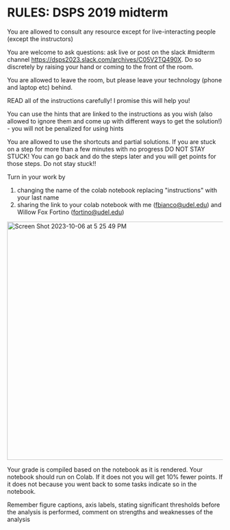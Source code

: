 # RULES: DSPS 2019 midterm

You are allowed to consult any resource except for live-interacting people (except the instructors)

You are welcome to ask questions: ask live or post on the slack #midterm channel https://dsps2023.slack.com/archives/C05V2TQ490X. Do so discretely by raising your hand or coming to the front of the room.

You are allowed to leave the room, but please leave your technology (phone and laptop etc) behind.

READ all of the instructions carefully! I promise this will help you!

You can use the hints that are linked to the instructions as you wish (also allowed to ignore them and come up with different ways to get the solution!) - you will not be penalized for using hints

You are allowed to use the shortcuts and partial solutions. If you are stuck on a step for more than a few minutes with no progress DO NOT STAY STUCK! You can go back and do the steps later and you will get points for those steps. Do not stay stuck!!

Turn in your work by 
1) changing the name of the colab notebook replacing "instructions" with your last name
2) sharing the link to your colab notebook with me (fbianco@udel.edu) and Willow Fox Fortino (fortino@udel.edu)
<img width="556" alt="Screen Shot 2023-10-06 at 5 25 49 PM" src="https://github.com/fedhere/scratch/assets/1696902/574a6fe4-18dc-4232-9ebd-f0c04387bb0e">


Your grade is compiled based on the notebook as it is rendered. Your notebook should run on Colab. If it does not you will get 10% fewer points. If it does not because you went back to some tasks indicate so in the notebook.

Remember figure captions, axis labels, stating significant thresholds before the analysis is performed, comment on strengths and weaknesses of the analysis
